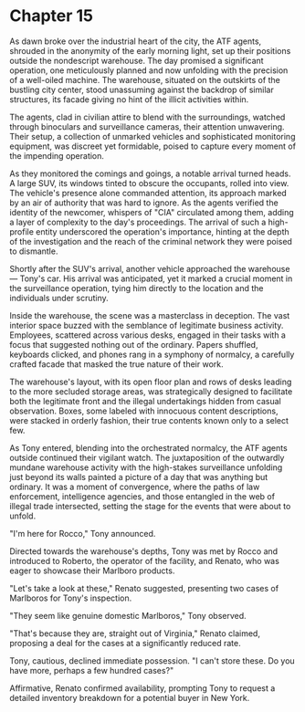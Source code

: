 # Chapter 15
As dawn broke over the industrial heart of the city, the ATF agents, shrouded in the anonymity of the early morning light, set up their positions outside the nondescript warehouse. The day promised a significant operation, one meticulously planned and now unfolding with the precision of a well-oiled machine. The warehouse, situated on the outskirts of the bustling city center, stood unassuming against the backdrop of similar structures, its facade giving no hint of the illicit activities within.

The agents, clad in civilian attire to blend with the surroundings, watched through binoculars and surveillance cameras, their attention unwavering. Their setup, a collection of unmarked vehicles and sophisticated monitoring equipment, was discreet yet formidable, poised to capture every moment of the impending operation.

As they monitored the comings and goings, a notable arrival turned heads. A large SUV, its windows tinted to obscure the occupants, rolled into view. The vehicle's presence alone commanded attention, its approach marked by an air of authority that was hard to ignore. As the agents verified the identity of the newcomer, whispers of "CIA" circulated among them, adding a layer of complexity to the day's proceedings. The arrival of such a high-profile entity underscored the operation's importance, hinting at the depth of the investigation and the reach of the criminal network they were poised to dismantle.

Shortly after the SUV's arrival, another vehicle approached the warehouse — Tony's car. His arrival was anticipated, yet it marked a crucial moment in the surveillance operation, tying him directly to the location and the individuals under scrutiny.

Inside the warehouse, the scene was a masterclass in deception. The vast interior space buzzed with the semblance of legitimate business activity. Employees, scattered across various desks, engaged in their tasks with a focus that suggested nothing out of the ordinary. Papers shuffled, keyboards clicked, and phones rang in a symphony of normalcy, a carefully crafted facade that masked the true nature of their work.

The warehouse's layout, with its open floor plan and rows of desks leading to the more secluded storage areas, was strategically designed to facilitate both the legitimate front and the illegal undertakings hidden from casual observation. Boxes, some labeled with innocuous content descriptions, were stacked in orderly fashion, their true contents known only to a select few.

As Tony entered, blending into the orchestrated normalcy, the ATF agents outside continued their vigilant watch. The juxtaposition of the outwardly mundane warehouse activity with the high-stakes surveillance unfolding just beyond its walls painted a picture of a day that was anything but ordinary. It was a moment of convergence, where the paths of law enforcement, intelligence agencies, and those entangled in the web of illegal trade intersected, setting the stage for the events that were about to unfold.

"I'm here for Rocco," Tony announced.

Directed towards the warehouse's depths, Tony was met by Rocco and introduced to Roberto, the operator of the facility, and Renato, who was eager to showcase their Marlboro products.

"Let's take a look at these," Renato suggested, presenting two cases of Marlboros for Tony's inspection.

"They seem like genuine domestic Marlboros," Tony observed.

"That's because they are, straight out of Virginia," Renato claimed, proposing a deal for the cases at a significantly reduced rate.

Tony, cautious, declined immediate possession. "I can't store these. Do you have more, perhaps a few hundred cases?"

Affirmative, Renato confirmed availability, prompting Tony to request a detailed inventory breakdown for a potential buyer in New York.